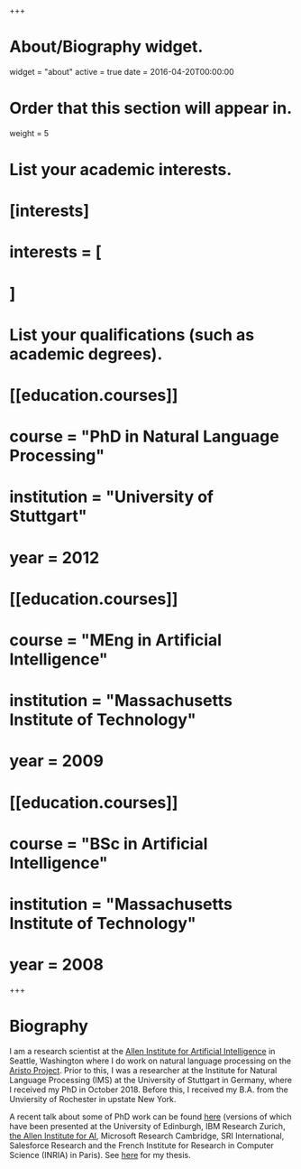 +++
# About/Biography widget.
widget = "about"
active = true
date = 2016-04-20T00:00:00

# Order that this section will appear in.
weight = 5

# List your academic interests.
# [interests]
#   interests = [
#   ]

# List your qualifications (such as academic degrees).
# [[education.courses]]
#   course = "PhD in Natural Language Processing"
#   institution = "University of Stuttgart"
#   year = 2012

# [[education.courses]]
#   course = "MEng in Artificial Intelligence"
#   institution = "Massachusetts Institute of Technology"
#   year = 2009

# [[education.courses]]
#   course = "BSc in Artificial Intelligence"
#   institution = "Massachusetts Institute of Technology"
#   year = 2008
 
+++

# Biography

I am a research scientist at the [Allen Institute for Artificial Intelligence](https://allenai.org) in Seattle, Washington where I do work on natural language processing on the [Aristo Project](https://allenai.org/aristo/).  Prior to this, I was a researcher at the Institute for Natural Language Processing (IMS) at the University of Stuttgart in Germany, where I received my PhD in October 2018. Before this, I received my B.A. from the Unviersity of Rochester in upstate New York. 

A recent talk about some of PhD work can be found [here](http://www.ims.uni-stuttgart.de/institut/mitarbeiter/kyle/richardson_talk.pdf) (versions of which have been presented at the University of Edinburgh, IBM Research Zurich, [the Allen Institute for AI](https://www.youtube.com/watch?v=dP6N2hGC8Ys&t=478s), Microsoft Research Cambridge, SRI International, Salesforce Research and the French Institute for Research in Computer Science (INRIA) in Paris). See [here](https://elib.uni-stuttgart.de/handle/11682/10107?mode=full) for my thesis. 